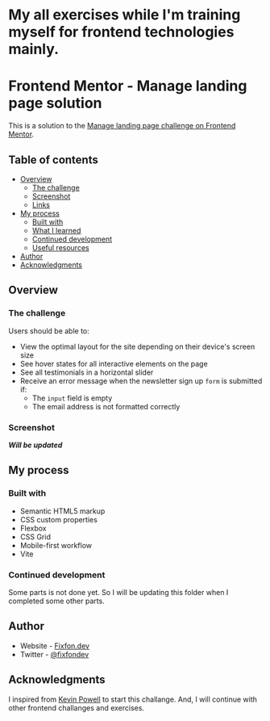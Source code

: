 # My all exercises while I'm training myself for frontend technologies mainly.
# Frontend Mentor - Manage landing page solution

This is a solution to the [Manage landing page challenge on Frontend Mentor](https://www.frontendmentor.io/challenges/manage-landing-page-SLXqC6P5).

## Table of contents

- [Overview](#overview)
  - [The challenge](#the-challenge)
  - [Screenshot](#screenshot)
  - [Links](#links)
- [My process](#my-process)
  - [Built with](#built-with)
  - [What I learned](#what-i-learned)
  - [Continued development](#continued-development)
  - [Useful resources](#useful-resources)
- [Author](#author)
- [Acknowledgments](#acknowledgments)

## Overview

### The challenge

Users should be able to:

- View the optimal layout for the site depending on their device's screen size
- See hover states for all interactive elements on the page
- See all testimonials in a horizontal slider
- Receive an error message when the newsletter sign up `form` is submitted if:
  - The `input` field is empty
  - The email address is not formatted correctly

### Screenshot

***Will be updated***

## My process

### Built with

- Semantic HTML5 markup
- CSS custom properties
- Flexbox
- CSS Grid
- Mobile-first workflow
- Vite

### Continued development

Some parts is not done yet. So I will be updating this folder when I completed some other parts.

## Author

- Website - [Fixfon.dev](https://fixfon.dev)
- Twitter - [@fixfondev](https://twitter.com/fixfondev)

## Acknowledgments

I inspired from [Kevin Powell](https://www.youtube.com/kepowob) to start this challange. And, I will continue with other frontend challanges and exercises.
